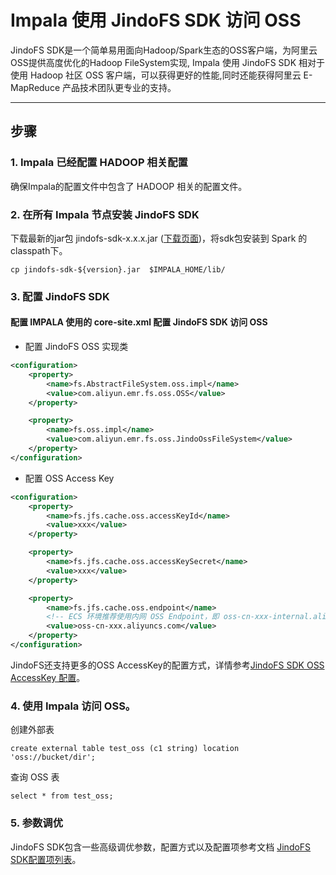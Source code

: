 # Impala 使用 JindoFS SDK 访问 OSS


JindoFS SDK是一个简单易用面向Hadoop/Spark生态的OSS客户端，为阿里云OSS提供高度优化的Hadoop FileSystem实现, Impala 使用 JindoFS SDK 相对于使用 Hadoop 社区 OSS 客户端，可以获得更好的性能,同时还能获得阿里云 E-MapReduce 产品技术团队更专业的支持。

---

## 步骤

### 1. Impala 已经配置 HADOOP 相关配置
确保Impala的配置文件中包含了 HADOOP 相关的配置文件。

### 2. 在所有 Impala 节点安装 JindoFS SDK
下载最新的jar包 jindofs-sdk-x.x.x.jar ([下载页面](../jindofs_sdk_download.md))，将sdk包安装到 Spark 的classpath下。
````
cp jindofs-sdk-${version}.jar  $IMPALA_HOME/lib/
````


### 3. 配置 JindoFS SDK  
#### 配置 IMPALA 使用的 core-site.xml 配置 JindoFS SDK  访问 OSS
* 配置 JindoFS OSS 实现类
```xml
<configuration>
    <property>
        <name>fs.AbstractFileSystem.oss.impl</name>
        <value>com.aliyun.emr.fs.oss.OSS</value>
    </property>

    <property>
        <name>fs.oss.impl</name>
        <value>com.aliyun.emr.fs.oss.JindoOssFileSystem</value>
    </property>
</configuration>
```
* 配置 OSS Access Key
```xml
<configuration>
    <property>
        <name>fs.jfs.cache.oss.accessKeyId</name>
        <value>xxx</value>
    </property>

    <property>
        <name>fs.jfs.cache.oss.accessKeySecret</name>
        <value>xxx</value>
    </property>

    <property>
        <name>fs.jfs.cache.oss.endpoint</name>
      	<!-- ECS 环境推荐使用内网 OSS Endpoint，即 oss-cn-xxx-internal.aliyuncs.com -->
        <value>oss-cn-xxx.aliyuncs.com</value>
    </property>
</configuration>
```
JindoFS还支持更多的OSS AccessKey的配置方式，详情参考[JindoFS SDK OSS AccessKey 配置](../jindofs_sdk_credential_provider.md)。<br />


### 4. 使用 Impala 访问 OSS。

创建外部表
 ```  
create external table test_oss (c1 string) location 'oss://bucket/dir';
 ```

查询 OSS 表
 ```  
select * from test_oss;
 ``` 

### 5. 参数调优
JindoFS SDK包含一些高级调优参数，配置方式以及配置项参考文档 [JindoFS SDK配置项列表](../jindofs_sdk_configuration_list.md)。
<br />
